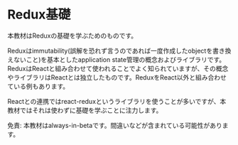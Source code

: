 # Redux基礎

本教材はReduxの基礎を学ぶためのものです。

Reduxはimmutability(誤解を恐れず言うのであれば一度作成したobjectを書き換えないこと)を基本としたapplication state管理の概念およびライブラリです。
ReduxはReactと組み合わせて使われることでよく知られていますが、その概念やライブラリはReactとは独立したものです。ReduxをReact以外と組み合わせている例もあります。

Reactとの連携ではreact-reduxというライブラリを使うことが多いですが、本教材ではそれは使わずに基礎を学ぶことに注力します。

免責: 本教材はalways-in-betaです。間違いなどが含まれている可能性があります。
